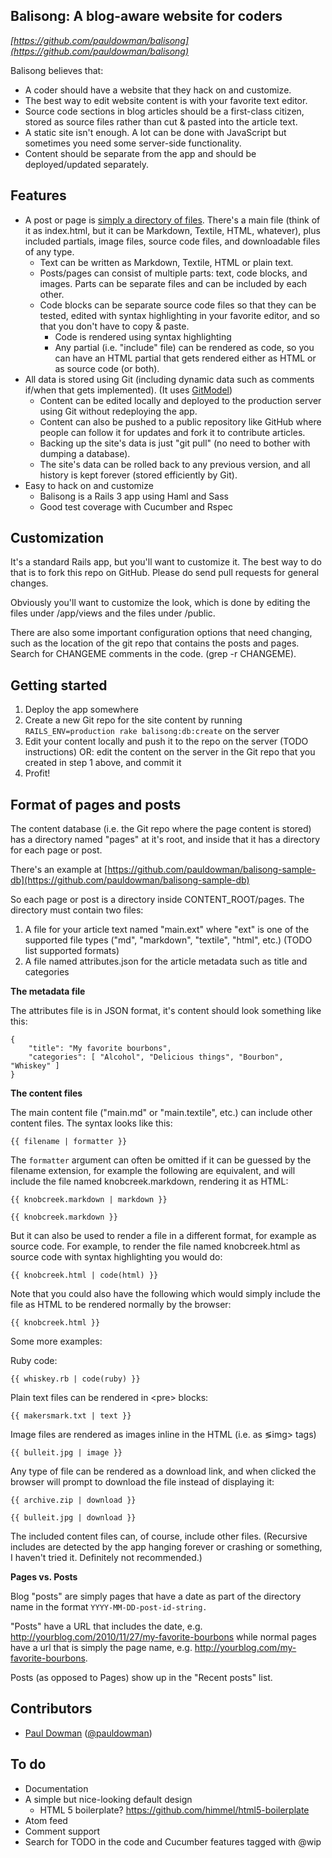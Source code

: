 Balisong: A blog-aware website for coders
-----------------------------------

_[https://github.com/pauldowman/balisong](https://github.com/pauldowman/balisong)_

Balisong believes that:

* A coder should have a website that they hack on and customize.
* The best way to edit website content is with your favorite text editor.
* Source code sections in blog articles should be a first-class citizen, stored
  as source files rather than cut & pasted into the article text.
* A static site isn't enough. A lot can be done with JavaScript but sometimes
  you need some server-side functionality.
* Content should be separate from the app and should be deployed/updated
  separately.


Features
--------

* A post or page is [simply a directory of
  files](https://github.com/pauldowman/balisong-sample-db/tree/master/pages/foo/).
  There's a main file (think of it as index.html, but it can be Markdown,
  Textile, HTML, whatever), plus
  included partials, image files, source code files, and downloadable files of
  any type.
  * Text can be written as Markdown, Textile, HTML or plain text.
  * Posts/pages can consist of multiple parts: text, code blocks, and images.
    Parts can be separate files and can be included by each other.
  * Code blocks can be separate source code files so that they can be tested,
    edited with syntax highlighting in your favorite editor, and so that you
    don't have to copy & paste.
    * Code is rendered using syntax highlighting
    * Any partial (i.e. "include" file) can be rendered as code, so you can
      have an HTML partial that gets rendered either as HTML or as source code
      (or both).
* All data is stored using Git (including dynamic data such as comments if/when
  that gets implemented). (It uses
  [GitModel](https://github.com/pauldowman/gitmodel))
  * Content can be edited locally and deployed to the production server using
    Git without redeploying the app.
  * Content can also be pushed to a public repository like GitHub where people
    can follow it for updates and fork it to contribute articles.
  * Backing up the site's data is just "git pull" (no need to bother with
    dumping a database).
  * The site's data can be rolled back to any previous version, and all history
    is kept forever (stored efficiently by Git).
* Easy to hack on and customize
  * Balisong is a Rails 3 app using Haml and Sass
  * Good test coverage with Cucumber and Rspec


Customization
------------

It's a standard Rails app, but you'll want to customize it. The best way to do that is to fork this repo on GitHub. Please do send pull requests for general changes.

Obviously you'll want to customize the look, which is done by editing the files
under /app/views and the files under /public.  

There are also some important configuration options that need changing, such as
the location of the git repo that contains the posts and pages. Search for
CHANGEME comments in the code. (grep -r CHANGEME).


Getting started
---------------

1. Deploy the app somewhere
2. Create a new Git repo for the site content by running `RAILS_ENV=production
   rake balisong:db:create` on the server
3. Edit your content locally and push it to the repo on the server (TODO
   instructions) OR: edit the content on the server in the Git repo that you
   created in step 1 above, and commit it
4. Profit!


Format of pages and posts
-------------------------

The content database (i.e. the Git repo where the page content is stored) has a directory named "pages" at it's root, and inside that it has a directory for each page or post.

There's an example at [https://github.com/pauldowman/balisong-sample-db](https://github.com/pauldowman/balisong-sample-db)

So each page or post is a directory inside CONTENT_ROOT/pages. The directory must contain two files:
1. A file for your article text named "main.ext" where "ext" is one of the
   supported file types ("md", "markdown", "textile", "html", etc.) (TODO list
   supported formats)
2. A file named attributes.json for the article metadata such as title and categories

__The metadata file__

The attributes file is in JSON format, it's content should look something like
this:

    {
        "title": "My favorite bourbons",
        "categories": [ "Alcohol", "Delicious things", "Bourbon", "Whiskey" ]
    }

__The content files__

The main content file ("main.md" or "main.textile", etc.) can include other content files. The syntax looks like this:

    {{ filename | formatter }}
    
The `formatter` argument can often be omitted if it can be guessed by the
filename extension, for example the following are equivalent, and will include
the file named knobcreek.markdown, rendering it as HTML:

    {{ knobcreek.markdown | markdown }}

    {{ knobcreek.markdown }}

But it can also be used to render a file in a different format, for example as
source code. For example, to render the file named knobcreek.html as source
code with syntax highlighting you would do:

    {{ knobcreek.html | code(html) }}

Note that you could also have the following which would simply include the file
as HTML to be rendered normally by the browser:

    {{ knobcreek.html }}

Some more examples:

Ruby code:

    {{ whiskey.rb | code(ruby) }}

Plain text files can be rendered in &lt;pre&gt; blocks:

    {{ makersmark.txt | text }}

Image files are rendered as images inline in the HTML (i.e. as &lg;img&gt; tags)

    {{ bulleit.jpg | image }}

Any type of file can be rendered as a download link, and when clicked the
browser will prompt to download the file instead of displaying it:

    {{ archive.zip | download }}

    {{ bulleit.jpg | download }}

The included content files can, of course, include other files. (Recursive includes are detected by the app hanging forever or crashing or something, I haven't tried it. Definitely not recommended.)


__Pages vs. Posts__

Blog "posts" are simply pages that have a date as part of the directory name in
the format `YYYY-MM-DD-post-id-string.`

"Posts" have a URL that includes the date, e.g.
http://yourblog.com/2010/11/27/my-favorite-bourbons while normal pages have a
url that is simply the page name, e.g.
http://yourblog.com/my-favorite-bourbons.

Posts (as opposed to Pages) show up in the "Recent posts" list.


Contributors
------------

* [Paul Dowman](http://pauldowman.com/about) ([@pauldowman](http://twitter.com/pauldowman))


To do
-----

* Documentation
* A simple but nice-looking default design
  * HTML 5 boilerplate? https://github.com/himmel/html5-boilerplate
* Atom feed
* Comment support
* Search for TODO in the code and Cucumber features tagged with @wip

